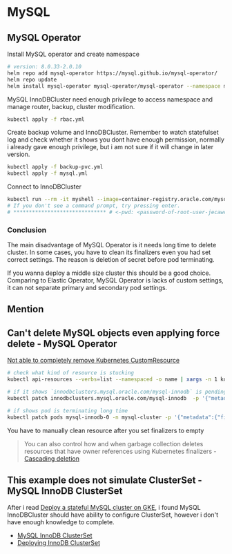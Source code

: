 # MySQL

## MySQL Operator

Install MySQL operator and create namespace

```bash
# version: 8.0.33-2.0.10
helm repo add mysql-operator https://mysql.github.io/mysql-operator/
helm repo update
helm install mysql-operator mysql-operator/mysql-operator --namespace mysql-cluster --create-namespace
```

MySQL InnoDBCluster need enough privilege to access namespace and manage router, backup, cluster modification.

```bash
kubectl apply -f rbac.yml
```

Create backup volume and InnoDBCluster. Remember to watch statefulset log and check whether it shows you dont have enough permission, normally i already gave enough privilege, but i am not sure if it will change in later version.

```bash
kubectl apply -f backup-pvc.yml
kubectl apply -f mysql.yml
```

Connect to InnoDBCluster

```bash
kubectl run --rm -it myshell --image=container-registry.oracle.com/mysql/community-operator -- mysqlsh root@mysql-innodb.mysql-cluster:3306  --sql
# If you don't see a command prompt, try pressing enter.
# ****************************** # <-pwd: <password-of-root-user-jecawe>
```

### Conclusion

The main disadvantage of MySQL Operator is it needs long time to delete cluster. In some cases, you have to clean its finalizers even you had set correct settings. The reason is deletion of secret before pod terminating.

If you wanna deploy a middle size cluster this should be a good choice. Comparing to Elastic Operator, MySQL Operator is lacks of custom settings, it can not separate primary and secondary pod settings.

## Mention

## Can't delete MySQL objects even applying force delete - MySQL Operator

[Not able to completely remove Kubernetes CustomResource](https://stackoverflow.com/questions/52009124/not-able-to-completely-remove-kubernetes-customresource)

```bash
# check what kind of resource is stucking
kubectl api-resources --verbs=list --namespaced -o name | xargs -n 1 kubectl get --show-kind --ignore-not-found -n mysql-cluster

# if it shows `innodbclusters.mysql.oracle.com/mysql-innodb` is pending forever, then run the command below
kubectl patch innodbclusters.mysql.oracle.com/mysql-innodb  -p '{"metadata":{"finalizers":[]}}' --type=merge -n mysql-cluster

# if shows pod is terminating long time
kubectl patch pods mysql-innodb-0 -n mysql-cluster -p '{"metadata":{"finalizers":null}}'
```

You have to manually clean resource after you set finalizers to empty

> You can also control how and when garbage collection deletes resources that have owner references using Kubernetes finalizers - [Cascading deletion](https://kubernetes.io/docs/concepts/architecture/garbage-collection/#cascading-deletion)

## This example does not simulate ClusterSet - MySQL InnoDB ClusterSet

After i read [Deploy a stateful MySQL cluster on GKE](https://cloud.google.com/kubernetes-engine/docs/tutorials/stateful-workloads/mysql), i found MySQL InnoDBCluster should have ability to configure ClusterSet, however i don't have enough knowledge to complete.

- [MySQL InnoDB ClusterSet](https://dev.mysql.com/doc/mysql-shell/8.0/en/innodb-clusterset.html)
- [Deploying InnoDB ClusterSet](https://dev.mysql.com/doc/mysql-shell/8.0/en/innodb-clusterset-deploy.html)